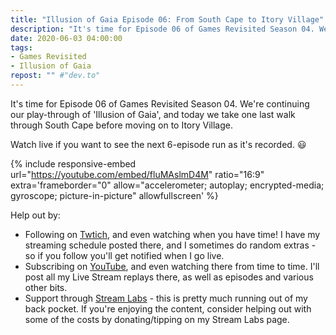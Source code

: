 ```yaml
---
title: "Illusion of Gaia Episode 06: From South Cape to Itory Village"
description: "It's time for Episode 06 of Games Revisited Season 04. We're continuing our play-through of 'Illusion of Gaia', and today we take one last walk through South Cape before moving on to Itory Village."
date: 2020-06-03 04:00:00
tags:
- Games Revisited
- Illusion of Gaia
repost: "" #"dev.to"
---
```


It's time for Episode 06 of Games Revisited Season 04. We're continuing our play-through of 'Illusion of Gaia', and today we take one last walk through South Cape before moving on to Itory Village.

Watch live if you want to see the next 6-episode run as it's recorded. :smiley:
<!--more-->

{% include responsive-embed url="https://youtube.com/embed/fluMAslmD4M" ratio="16:9" extra='frameborder="0" allow="accelerometer; autoplay; encrypted-media; gyroscope; picture-in-picture" allowfullscreen' %}

Help out by:
 * Following on [Twtich](https://twitch.tv/AnonJr_Live), and even watching when you have time! I have my streaming schedule posted there, and I sometimes do random extras - so if you follow you'll get notified when I go live.
 * Subscribing on [YouTube](http://www.youtube.com/channel/UCXafqhKHbkSUIrq0LAuu0tw), and even watching there from time to time. I'll post all my Live Stream replays there, as well as episodes and various other bits.
 * Support through [Stream Labs](https://streamlabs.com/anonjr_live) - this is pretty much running out of my back pocket. If you're enjoying the content, consider helping out with some of the costs by donating/tipping on my Stream Labs page.
